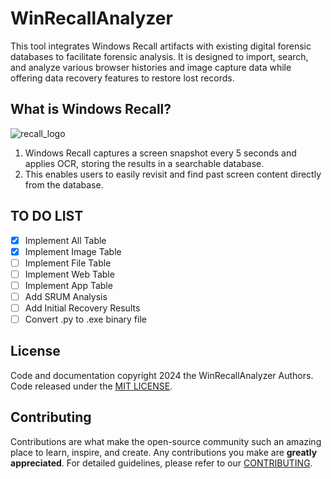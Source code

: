 # WinRecallAnalyzer

This tool integrates Windows Recall artifacts with existing digital forensic databases to facilitate forensic analysis. It is designed to import, search, and analyze various browser histories and image capture data while offering data recovery features to restore lost records.

## What is Windows Recall?

![recall_logo](https://github.com/user-attachments/assets/812294c8-2f36-43a5-85fc-aca835399bbd)
1. Windows Recall captures a screen snapshot every 5 seconds and applies OCR, storing the results in a searchable database.
2. This enables users to easily revisit and find past screen content directly from the database.

## TO DO LIST

- [X] Implement All Table
- [X] Implement Image Table
- [ ] Implement File Table  
- [ ] Implement Web Table
- [ ] Implement App Table  
- [ ] Add SRUM Analysis  
- [ ] Add Initial Recovery Results
- [ ] Convert .py to .exe binary file

## License

Code and documentation copyright 2024 the WinRecallAnalyzer Authors. Code released under the [MIT LICENSE](https://github.com/Perk31e/WinRecallAnalyzer/blob/main/LICENSE).

## Contributing

Contributions are what make the open-source community such an amazing place to learn, inspire, and create. Any contributions you make are **greatly appreciated**. For detailed guidelines, please refer to our [CONTRIBUTING](https://github.com/Perk31e/WinRecallAnalyzer/blob/main/CONTRIBUTING.md).
